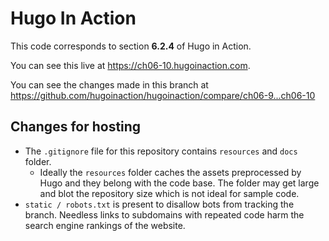 Hugo In Action
===============

This code corresponds to section **6.2.4** of Hugo in Action.

You can see this live at https://ch06-10.hugoinaction.com.

You can see the changes made in this branch at https://github.com/hugoinaction/hugoinaction/compare/ch06-9...ch06-10

Changes for hosting
--------------------

* The `.gitignore` file for this repository contains `resources` and `docs` folder.
  * Ideally the `resources` folder caches the assets preprocessed by Hugo and they belong with the code base. The folder may get large and blot the repository size which is not ideal for sample code.
* `static / robots.txt` is present to disallow bots from tracking the branch. Needless links to subdomains with repeated code harm the search engine rankings of the website.


